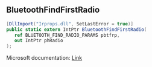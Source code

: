 ## BluetoothFindFirstRadio

```csharp
[DllImport("Irprops.dll", SetLastError = true)]
public static extern IntPtr BluetoothFindFirstRadio(
   ref BLUETOOTH_FIND_RADIO_PARAMS pbtfrp,
   out IntPtr phRadio
);
```

Microsoft documentation: [Link](https://docs.microsoft.com/en-us/windows/win32/api/bluetoothapis/nf-bluetoothapis-bluetoothfindfirstradio)
